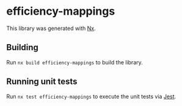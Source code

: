 # efficiency-mappings

This library was generated with [Nx](https://nx.dev).

## Building

Run `nx build efficiency-mappings` to build the library.

## Running unit tests

Run `nx test efficiency-mappings` to execute the unit tests via [Jest](https://jestjs.io).
